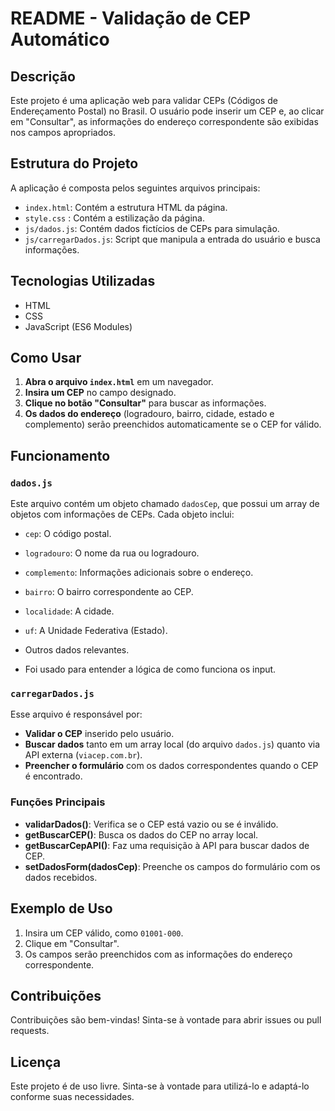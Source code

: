 # README - Validação de CEP Automático

## Descrição

Este projeto é uma aplicação web para validar CEPs (Códigos de Endereçamento Postal) no Brasil. O usuário pode inserir um CEP e, ao clicar em "Consultar", as informações do endereço correspondente são exibidas nos campos apropriados.

## Estrutura do Projeto

A aplicação é composta pelos seguintes arquivos principais:

- `index.html`: Contém a estrutura HTML da página.
- `style.css` : Contém a estilização da página.
- `js/dados.js`: Contém dados fictícios de CEPs para simulação.
- `js/carregarDados.js`: Script que manipula a entrada do usuário e busca informações.

## Tecnologias Utilizadas

- HTML
- CSS
- JavaScript (ES6 Modules)

## Como Usar

1. **Abra o arquivo `index.html`** em um navegador.
2. **Insira um CEP** no campo designado.
3. **Clique no botão "Consultar"** para buscar as informações.
4. **Os dados do endereço** (logradouro, bairro, cidade, estado e complemento) serão preenchidos automaticamente se o CEP for válido.

## Funcionamento

### `dados.js`

Este arquivo contém um objeto chamado `dadosCep`, que possui um array de objetos com informações de CEPs. Cada objeto inclui:

- `cep`: O código postal.
- `logradouro`: O nome da rua ou logradouro.
- `complemento`: Informações adicionais sobre o endereço.
- `bairro`: O bairro correspondente ao CEP.
- `localidade`: A cidade.
- `uf`: A Unidade Federativa (Estado).
- Outros dados relevantes.

- Foi usado para entender a lógica de como funciona os input.

### `carregarDados.js`

Esse arquivo é responsável por:

- **Validar o CEP** inserido pelo usuário.
- **Buscar dados** tanto em um array local (do arquivo `dados.js`) quanto via API externa (`viacep.com.br`).
- **Preencher o formulário** com os dados correspondentes quando o CEP é encontrado.

### Funções Principais

- **validarDados()**: Verifica se o CEP está vazio ou se é inválido.
- **getBuscarCEP()**: Busca os dados do CEP no array local.
- **getBuscarCepAPI()**: Faz uma requisição à API para buscar dados de CEP.
- **setDadosForm(dadosCep)**: Preenche os campos do formulário com os dados recebidos.

## Exemplo de Uso

1. Insira um CEP válido, como `01001-000`.
2. Clique em "Consultar".
3. Os campos serão preenchidos com as informações do endereço correspondente.

## Contribuições

Contribuições são bem-vindas! Sinta-se à vontade para abrir issues ou pull requests.

## Licença

Este projeto é de uso livre. Sinta-se à vontade para utilizá-lo e adaptá-lo conforme suas necessidades.

